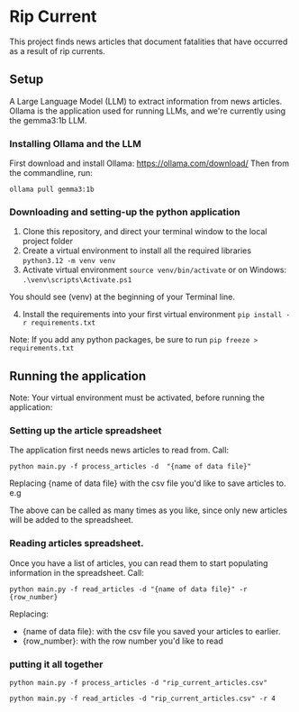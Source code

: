 # Rip Current

This project finds news articles that document fatalities that have occurred as a result of rip currents.

## Setup
A Large Language Model (LLM) to extract information from news articles. 
Ollama is the application used for running LLMs, and we're currently using the gemma3:1b LLM.

### Installing Ollama and the LLM
First download and install Ollama: https://ollama.com/download/
Then from the commandline, run: 
```
ollama pull gemma3:1b
```

### Downloading and setting-up the python application
    
1. Clone this repository, and direct your terminal window to the local project folder 
2. Create a virtual environment to install all the required libraries
    ```python3.12 -m venv venv```
3. Activate virtual environment
```source venv/bin/activate```
or on Windows: 
```.\venv\scripts\Activate.ps1 ```
   
You should see (venv) at the beginning of your Terminal line.

4. Install the requirements into your first virtual environment
```pip install -r requirements.txt```
   
Note: If you add any python packages, be sure to run ```pip freeze > requirements.txt```

## Running the application
Note: Your virtual environment must be activated, before running the application:

### Setting up the article spreadsheet
The application first needs news articles to read from. Call:
```
python main.py -f process_articles -d  "{name of data file}"
```
Replacing {name of data file} with the csv file you'd like to save articles to.
e.g 

The above can be called as many times as you like, since only new articles will be added to the
spreadsheet.

### Reading articles spreadsheet.
Once you have a list of articles, you can read them to start populating information in the spreadsheet.
Call:
```
python main.py -f read_articles -d "{name of data file}" -r {row_number}
```

Replacing:
- {name of data file}: with the csv file you saved your articles to earlier.
- {row_number}: with the row number you'd like to read

### putting it all together
``` 
python main.py -f process_articles -d "rip_current_articles.csv"

python main.py -f read_articles -d "rip_current_articles.csv" -r 4
```


